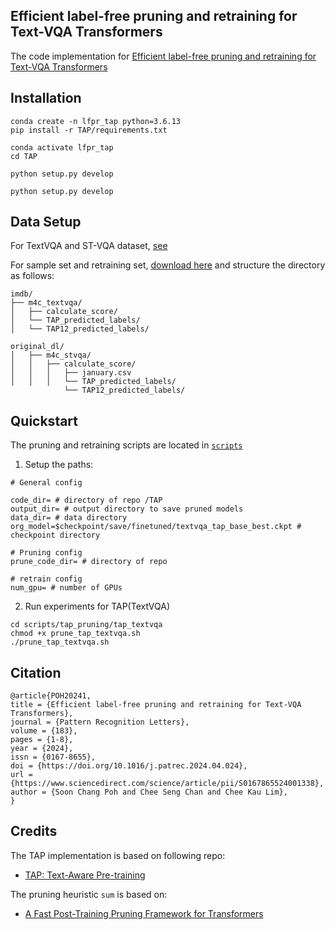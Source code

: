 ## Efficient label-free pruning and retraining for Text-VQA Transformers

The code implementation for [Efficient label-free pruning and retraining for Text-VQA Transformers](https://www.sciencedirect.com/science/article/abs/pii/S0167865524001338)
## Installation 
```
conda create -n lfpr_tap python=3.6.13
pip install -r TAP/requirements.txt

conda activate lfpr_tap
cd TAP

python setup.py develop

python setup.py develop

```

## Data Setup

For TextVQA and ST-VQA dataset, [see](TAP/data/README.md)

For sample set and retraining set, [download here](https://drive.google.com/drive/folders/1ls7UOG7eg6gP8gXEnijrkTUvDMkIGxIN?usp=sharing) and structure the directory as follows:
```
imdb/
├── m4c_textvqa/
│   ├── calculate_score/
│   └── TAP_predicted_labels/
│   └── TAP12_predicted_labels/

original_dl/
│   ├── m4c_stvqa/
│   │   ├── calculate_score/
│   │   │   ├── january.csv
│   │   │   └── TAP_predicted_labels/
            └── TAP12_predicted_labels/

```

## Quickstart

The pruning and retraining scripts are located in <code>[scripts](scripts)</code>

1. Setup the paths:

```
# General config

code_dir= # directory of repo /TAP
output_dir= # output directory to save pruned models
data_dir= # data directory
org_model=$checkpoint/save/finetuned/textvqa_tap_base_best.ckpt # checkpoint directory

# Pruning config
prune_code_dir= # directory of repo

# retrain config
num_gpu= # number of GPUs

```

2. Run experiments for TAP(TextVQA)

```
cd scripts/tap_pruning/tap_textvqa
chmod +x prune_tap_textvqa.sh
./prune_tap_textvqa.sh
```

## Citation

```
@article{POH20241,
title = {Efficient label-free pruning and retraining for Text-VQA Transformers},
journal = {Pattern Recognition Letters},
volume = {183},
pages = {1-8},
year = {2024},
issn = {0167-8655},
doi = {https://doi.org/10.1016/j.patrec.2024.04.024},
url = {https://www.sciencedirect.com/science/article/pii/S0167865524001338},
author = {Soon Chang Poh and Chee Seng Chan and Chee Kau Lim},
}
```

## Credits

The TAP implementation is based on following repo:
* [TAP: Text-Aware Pre-training](https://github.com/microsoft/TAP)

The pruning heuristic <code>sum</code> is based on:
* [A Fast Post-Training Pruning Framework for Transformers](https://github.com/WoosukKwon/retraining-free-pruning)